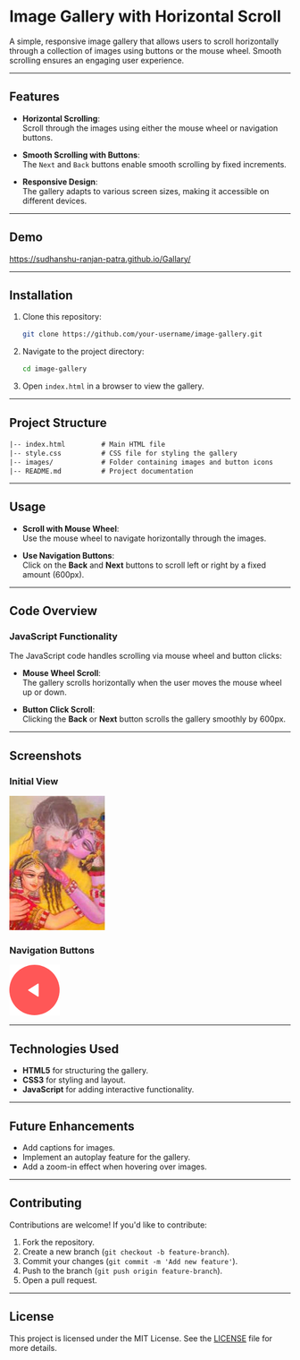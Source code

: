# **Image Gallery with Horizontal Scroll**

A simple, responsive image gallery that allows users to scroll horizontally through a collection of images using buttons or the mouse wheel. Smooth scrolling ensures an engaging user experience.

---

## **Features**

- **Horizontal Scrolling**:  
  Scroll through the images using either the mouse wheel or navigation buttons.
  
- **Smooth Scrolling with Buttons**:  
  The `Next` and `Back` buttons enable smooth scrolling by fixed increments.

- **Responsive Design**:  
  The gallery adapts to various screen sizes, making it accessible on different devices.

---

## **Demo**

https://sudhanshu-ranjan-patra.github.io/Gallary/

---

## **Installation**

1. Clone this repository:
   ```bash
   git clone https://github.com/your-username/image-gallery.git
   ```
2. Navigate to the project directory:
   ```bash
   cd image-gallery
   ```
3. Open `index.html` in a browser to view the gallery.

---

## **Project Structure**

```
|-- index.html         # Main HTML file
|-- style.css          # CSS file for styling the gallery
|-- images/            # Folder containing images and button icons
|-- README.md          # Project documentation
```

---

## **Usage**

- **Scroll with Mouse Wheel**:  
  Use the mouse wheel to navigate horizontally through the images.
  
- **Use Navigation Buttons**:  
  Click on the **Back** and **Next** buttons to scroll left or right by a fixed amount (600px).

---

## **Code Overview**

### **JavaScript Functionality**

The JavaScript code handles scrolling via mouse wheel and button clicks:

- **Mouse Wheel Scroll**:  
  The gallery scrolls horizontally when the user moves the mouse wheel up or down.

- **Button Click Scroll**:  
  Clicking the **Back** or **Next** button scrolls the gallery smoothly by 600px.

---

## **Screenshots**

### Initial View  
![Initial View](images/img1.jpeg)

### Navigation Buttons  
![Navigation Buttons](images/back.png)

---

## **Technologies Used**

- **HTML5** for structuring the gallery.
- **CSS3** for styling and layout.
- **JavaScript** for adding interactive functionality.

---

## **Future Enhancements**

- Add captions for images.
- Implement an autoplay feature for the gallery.
- Add a zoom-in effect when hovering over images.

---

## **Contributing**

Contributions are welcome! If you'd like to contribute:

1. Fork the repository.
2. Create a new branch (`git checkout -b feature-branch`).
3. Commit your changes (`git commit -m 'Add new feature'`).
4. Push to the branch (`git push origin feature-branch`).
5. Open a pull request.

---

## **License**

This project is licensed under the MIT License. See the [LICENSE](LICENSE) file for more details.

